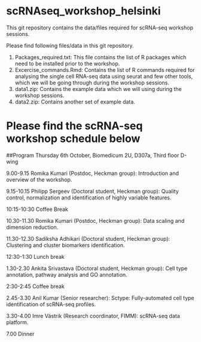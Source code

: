 # scRNAseq_workshop_helsinki
This git repository contains the data/files required for scRNA-seq workshop sessions.

Please find following files/data in this git repository.

1. Packages_required.txt: This file contains the list of R packages which need to be installed prior to the workshop. 
2. Excercise_commands.Rmd: Contains the list of R commands required for analysing the single cell RNA-seq data using seurat and few other tools, which we will be going through during the workshop sessions.
3. data1.zip: Contains the example data which we will using during the workshop sessions.
4. data2.zip: Contains another set of example data.


# Please find the scRNA-seq workshop schedule below

##Program
Thursday 6th October, Biomedicum 2U, D307a, Third floor D-wing

9.00-9.15 Romika Kumari (Postdoc, Heckman group): Introduction and overview of the workshop.

9.15-10.15 Philipp Sergeev (Doctoral student, Heckman group): Quality control, normalization and identification of highly variable features.

10:15-10:30 Coffee Break

10.30-11.30 Romika Kumari (Postdoc, Heckman group): Data scaling and dimension reduction.

11.30-12.30 Sadiksha Adhikari (Doctoral student, Heckman group): Clustering and cluster biomarkers identification.

12:30-1:30 Lunch break

1.30-2.30 Ankita Srivastava (Doctoral student, Heckman group): Cell type annotation, pathway analysis and GO annotation.

2:30-2:45 Coffee break

2.45-3.30 Anil Kumar (Senior researcher): Sctype: Fully-automated cell type identification of scRNA-seq profiles.

3.30-4.00 Imre Västrik (Research coordinator, FIMM): scRNA-seq data platform.


7.00 Dinner

